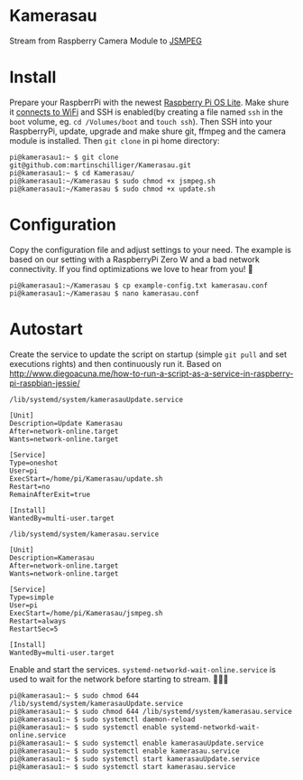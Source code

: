# Kamerasau

Stream from Raspberry Camera Module to [JSMPEG](https://jsmpeg.com)

# Install

Prepare your RaspberrPi with the newest [Raspberry Pi OS Lite](https://www.raspberrypi.org/software/operating-systems/). Make shure it [connects to WiFi](https://www.raspberrypi.org/documentation/configuration/wireless/headless.md) and SSH is enabled(by creating a file named `ssh` in the `boot` volume, eg. `cd /Volumes/boot` and `touch ssh`). Then SSH into your RaspberryPi, update, upgrade and make shure git, ffmpeg and the camera module is installed. Then `git clone` in pi home directory:

```console
pi@kamerasau1:~ $ git clone git@github.com:martinschilliger/Kamerasau.git
pi@kamerasau1:~ $ cd Kamerasau/
pi@kamerasau1:~/Kamerasau $ sudo chmod +x jsmpeg.sh
pi@kamerasau1:~/Kamerasau $ sudo chmod +x update.sh
```

# Configuration

Copy the configuration file and adjust settings to your need. The example is based on our setting with a RaspberryPi Zero W and a bad network connectivity. If you find optimizations we love to hear from you! 🤗

```console
pi@kamerasau1:~/Kamerasau $ cp example-config.txt kamerasau.conf
pi@kamerasau1:~/Kamerasau $ nano kamerasau.conf
```

# Autostart

Create the service to update the script on startup (simple `git pull` and set executions rights) and then continuously run it. Based on http://www.diegoacuna.me/how-to-run-a-script-as-a-service-in-raspberry-pi-raspbian-jessie/

`/lib/systemd/system/kamerasauUpdate.service`

```shell
[Unit]
Description=Update Kamerasau
After=network-online.target
Wants=network-online.target

[Service]
Type=oneshot
User=pi
ExecStart=/home/pi/Kamerasau/update.sh
Restart=no
RemainAfterExit=true

[Install]
WantedBy=multi-user.target
```

`/lib/systemd/system/kamerasau.service`

```shell
[Unit]
Description=Kamerasau
After=network-online.target
Wants=network-online.target

[Service]
Type=simple
User=pi
ExecStart=/home/pi/Kamerasau/jsmpeg.sh
Restart=always
RestartSec=5

[Install]
WantedBy=multi-user.target
```

Enable and start the services. `systemd-networkd-wait-online.service` is used to wait for the network before starting to stream. 🤷🏻‍♂️

```console
pi@kamerasau1:~ $ sudo chmod 644 /lib/systemd/system/kamerasauUpdate.service
pi@kamerasau1:~ $ sudo chmod 644 /lib/systemd/system/kamerasau.service
pi@kamerasau1:~ $ sudo systemctl daemon-reload
pi@kamerasau1:~ $ sudo systemctl enable systemd-networkd-wait-online.service
pi@kamerasau1:~ $ sudo systemctl enable kamerasauUpdate.service
pi@kamerasau1:~ $ sudo systemctl enable kamerasau.service
pi@kamerasau1:~ $ sudo systemctl start kamerasauUpdate.service
pi@kamerasau1:~ $ sudo systemctl start kamerasau.service
```
